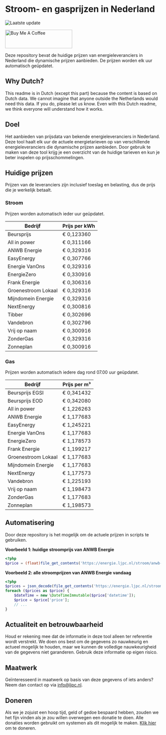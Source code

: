 # Stroom- en gasprijzen in Nederland

![Laatste update](https://img.shields.io/badge/laatste%20update-2024--08--01%2021%3A00%20CET-brightgreen)

<a href="https://www.buymeacoffee.com/Lars-" target="_blank"><img src="https://cdn.buymeacoffee.com/buttons/v2/default-orange.png" alt="Buy Me A Coffee" height="60" style="height: 60px !important;width: 217px !important;" ></a>

Deze repository bevat de huidige prijzen van energieleveranciers in Nederland die dynamische prijzen aanbieden. De prijzen worden elk uur automatisch geüpdatet.

## Why Dutch?

This readme is in Dutch (except this part) because the content is based on Dutch data. We cannot imagine that anyone outside the Netherlands would need this data. If you do, please let us know. Even with this Dutch readme, we think
everyone will understand how it works.

## Doel

Het aanbieden van prijsdata van bekende energieleveranciers in Nederland. Deze tool haalt elk uur de actuele energietarieven op van verschillende energieleveranciers die dynamische prijzen aanbieden. Door gebruik te maken van deze tool
krijg je een overzicht van de huidige tarieven en kun je beter inspelen op prijsschommelingen.

## Huidige prijzen

Prijzen van de leveranciers zijn inclusief toeslag en belasting, dus de prijs die je werkelijk betaalt.

### Stroom

Prijzen worden automatisch ieder uur geüpdatet.

 Bedrijf | Prijs per kWh 
---------|---------------
Beursprijs | € 0,123360
All in power | € 0,311166
ANWB Energie | € 0,329316
EasyEnergy | € 0,307766
Energie VanOns | € 0,329316
EnergieZero | € 0,330916
Frank Energie | € 0,306316
Groenestroom Lokaal | € 0,329316
Mijndomein Energie | € 0,329316
NextEnergy | € 0,300816
Tibber | € 0,302696
Vandebron | € 0,302796
Vrij op naam | € 0,300916
ZonderGas | € 0,329316
Zonneplan | € 0,300916


### Gas

Prijzen worden automatisch iedere dag rond 07.00 uur geüpdatet.

 Bedrijf | Prijs per m³ 
---------|--------------
Beursprijs EGSI | € 0,341432
Beursprijs EOD | € 0,342080
All in power | € 1,226263
ANWB Energie | € 1,177683
EasyEnergy | € 1,245221
Energie VanOns | € 1,177683
EnergieZero | € 1,178573
Frank Energie | € 1,199217
Groenestroom Lokaal | € 1,177683
Mijndomein Energie | € 1,177683
NextEnergy | € 1,177573
Vandebron | € 1,225193
Vrij op naam | € 1,198473
ZonderGas | € 1,177683
Zonneplan | € 1,198573


## Automatisering

Door deze repository is het mogelijk om de actuele prijzen in scripts te gebruiken.

**Voorbeeld 1: huidige stroomprijs van ANWB Energie**

```php
<?php
$price = (float)file_get_contents('https://energie.ljpc.nl/stroom/anwb-energie-nu.txt');

```

**Voorbeeld 2: alle stroomprijzen van ANWB Energie vandaag**

```php
<?php
$prices = json_decode(file_get_contents('https://energie.ljpc.nl/stroom/all-in-power-vandaag.json'),true);
foreach ($prices as $price) {
    $dateTime = new \DateTimeImmutable($price['datetime']);
    $price = $price['price'];
    // ...
}
```

## Actualiteit en betrouwbaarheid

Houd er rekening mee dat de informatie in deze tool alleen ter referentie wordt verstrekt. We doen ons best om de gegevens zo nauwkeurig en actueel mogelijk te houden, maar we kunnen de volledige nauwkeurigheid van de gegevens niet
garanderen. Gebruik deze informatie op eigen risico.

## Maatwerk

Geïnteresseerd in maatwerk op basis van deze gegevens of iets anders? Neem dan contact op
via [info@ljpc.nl](mailto:info@ljpc.nl?subject=Energie%20prijzen).

## Doneren

Als we je zojuist een hoop tijd, geld of gedoe bespaard hebben, zouden we het fijn vinden als je zou willen overwegen een
donatie te doen. Alle donaties worden gebruikt om systemen als dit mogelijk te
maken. [Klik hier](https://www.buymeacoffee.com/Lars-) om te doneren.
